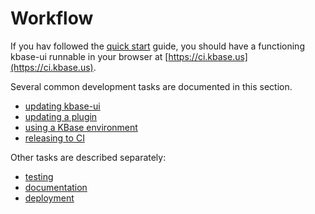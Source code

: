 ---
---
# Workflow

If you hav followed the [quick start](quick-start) guide, you should have a functioning kbase-ui runnable in your browser at [https://ci.kbase.us](https://ci.kbase.us).

Several common development tasks are documented in this section.

- [updating kbase-ui](updating-kbase-ui)
- [updating a plugin](updating-a-plugin)
- [using a KBase environment](using-a-kbase-environment)
- [releasing to CI](releasing-to-ci)

Other tasks are described separately:

- [testing](/testing)
- [documentation](/documentation)
- [deployment](/deployment)